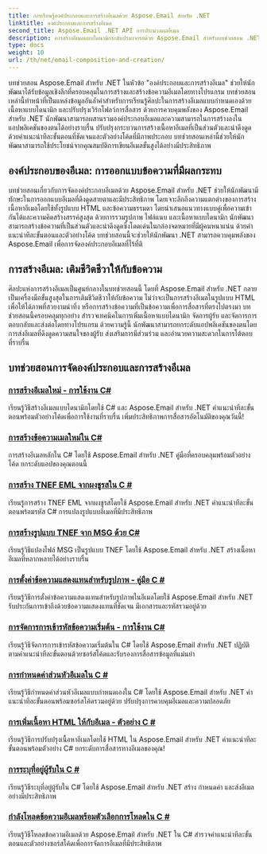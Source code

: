 ```yaml
---
title: การเรียนรู้องค์ประกอบและการสร้างอีเมลด้วย Aspose.Email สำหรับ .NET
linktitle: องค์ประกอบและการสร้างอีเมล
second_title: Aspose.Email .NET API การประมวลผลอีเมล
description: การสร้างอีเมลแบบไดนามิกระดับปรมาจารย์ด้วย Aspose.Email สำหรับบทช่วยสอน .NET สร้างสรรค์อีเมลที่น่าสนใจโดยทางโปรแกรม ปรับแต่งเนื้อหา เพิ่มไฟล์แนบ และยกระดับการสื่อสาร
type: docs
weight: 10
url: /th/net/email-composition-and-creation/
---
```


บทช่วยสอน Aspose.Email สำหรับ .NET ในหัวข้อ "องค์ประกอบและการสร้างอีเมล" ช่วยให้นักพัฒนาได้รับข้อมูลเชิงลึกที่ครอบคลุมในการสร้างและสร้างข้อความอีเมลโดยทางโปรแกรม บทช่วยสอนเหล่านี้ทำหน้าที่เป็นแหล่งข้อมูลอันล้ำค่าสำหรับการเรียนรู้ศิลปะในการสร้างอีเมลแบบกำหนดเองด้วยเนื้อหาแบบไดนามิก และปรับปรุงเวิร์กโฟลว์การสื่อสาร ด้วยการควบคุมพลังของ Aspose.Email สำหรับ .NET นักพัฒนาสามารถผสานรวมองค์ประกอบอีเมลและความสามารถในการสร้างลงในแอปพลิเคชันของตนได้อย่างราบรื่น ปรับปรุงกระบวนการสร้างเนื้อหาอีเมลที่เป็นส่วนตัวและน่าดึงดูด ด้วยคำแนะนำทีละขั้นตอนที่ชัดเจนและตัวอย่างโค้ดที่มีภาพประกอบ บทช่วยสอนเหล่านี้ช่วยให้นักพัฒนาสามารถใช้ประโยชน์จากคุณสมบัติการเขียนอีเมลขั้นสูงได้อย่างมีประสิทธิภาพ

## องค์ประกอบของอีเมล: การออกแบบข้อความที่มีผลกระทบ

บทช่วยสอนเกี่ยวกับการจัดองค์ประกอบอีเมลด้วย Aspose.Email สำหรับ .NET ช่วยให้นักพัฒนามีทักษะในการออกแบบอีเมลที่ดึงดูดสายตาและมีประสิทธิภาพ โดยเจาะลึกถึงความแตกต่างของการสร้างเนื้อหาอีเมลโดยใช้ทั้งรูปแบบ HTML และข้อความธรรมดา โดยนำเสนอแนวทางแบบคู่เพื่อความเข้ากันได้และความคิดสร้างสรรค์สูงสุด ด้วยการรวมรูปภาพ ไฟล์แนบ และเนื้อหาแบบไดนามิก นักพัฒนาสามารถสร้างข้อความที่เป็นส่วนตัวและน่าดึงดูดซึ่งโดดเด่นในกล่องจดหมายที่มีผู้คนหนาแน่น ด้วยคำแนะนำทีละขั้นตอนและตัวอย่างโค้ด บทช่วยสอนนี้จะช่วยให้นักพัฒนา .NET สามารถควบคุมพลังของ Aspose.Email เพื่อการจัดองค์ประกอบอีเมลที่ไร้ที่ติ

## การสร้างอีเมล: เติมชีวิตชีวาให้กับข้อความ

ศิลปะแห่งการสร้างอีเมลเป็นศูนย์กลางในบทช่วยสอนนี้ โดยที่ Aspose.Email สำหรับ .NET กลายเป็นเครื่องมือขั้นสูงสุดในการเติมชีวิตชีวาให้กับข้อความ ไม่ว่าจะเป็นการสร้างอีเมลในรูปแบบ HTML เพื่อให้ได้ภาพที่สวยงามน่าทึ่ง หรือการสร้างข้อความที่เป็นข้อความเพื่อการสื่อสารที่ตรงไปตรงมา บทช่วยสอนนี้ครอบคลุมทุกอย่าง สำรวจเทคนิคในการเพิ่มเนื้อหาแบบไดนามิก จัดการผู้รับ และจัดการการตอบกลับและส่งต่อโดยทางโปรแกรม ด้วยความรู้นี้ นักพัฒนาสามารถยกระดับแอปพลิเคชันของตนโดยการส่งอีเมลที่ดึงดูดความสนใจของผู้รับ ส่งเสริมการมีส่วนร่วม และอำนวยความสะดวกในการโต้ตอบที่ราบรื่น

## บทช่วยสอนการจัดองค์ประกอบและการสร้างอีเมล
### [การสร้างอีเมลใหม่ - การใช้งาน C#](./crafting-a-fresh-email-csharp-implementation/)
เรียนรู้วิธีสร้างอีเมลแบบไดนามิกโดยใช้ C# และ Aspose.Email สำหรับ .NET คำแนะนำทีละขั้นตอนพร้อมตัวอย่างโค้ดเพื่อการใช้งานที่ราบรื่น เพิ่มประสิทธิภาพการสื่อสารอัตโนมัติของคุณวันนี้!
### [การสร้างข้อความเมลใหม่ใน C#](./constructing-a-new-mail-message-in-csharp/)
การสร้างอีเมลหลักใน C# โดยใช้ Aspose.Email สำหรับ .NET คู่มือที่ครอบคลุมพร้อมตัวอย่างโค้ด ยกระดับแอปของคุณตอนนี้
### [การสร้าง TNEF EML จากผงชูรสใน C #](./generating-tnef-eml-from-msg-in-csharp/)
เรียนรู้การสร้าง TNEF EML จากผงชูรสโดยใช้ Aspose.Email สำหรับ .NET คำแนะนำทีละขั้นตอนพร้อมรหัส C# การแปลงรูปแบบอีเมลที่มีประสิทธิภาพ
### [การสร้างรูปแบบ TNEF จาก MSG ด้วย C#](./forming-tnef-format-from-msg-with-csharp/)
เรียนรู้วิธีแปลงไฟล์ MSG เป็นรูปแบบ TNEF โดยใช้ Aspose.Email สำหรับ .NET สร้างเนื้อหาอีเมลที่หลากหลายได้อย่างราบรื่น 
### [การตั้งค่าข้อความแสดงแทนสำหรับรูปภาพ - คู่มือ C #](./setting-alternative-text-for-images-csharp-guide/)
 เรียนรู้วิธีการตั้งค่าข้อความแสดงแทนสำหรับรูปภาพในอีเมลโดยใช้ Aspose.Email สำหรับ .NET รับประกันการเข้าถึงด้วยข้อความแสดงแทนที่ชัดเจน มีเอกสารและรหัสรวมอยู่ด้วย
### [การจัดการการเข้ารหัสข้อความเริ่มต้น - การใช้งาน C#](./managing-default-text-encoding-csharp-implementation/)
เรียนรู้วิธีจัดการการเข้ารหัสข้อความเริ่มต้นใน C# โดยใช้ Aspose.Email สำหรับ .NET ปฏิบัติตามคำแนะนำทีละขั้นตอนด้วยซอร์สโค้ดและรับรองการสื่อสารข้อมูลที่แม่นยำ
### [การกำหนดค่าส่วนหัวอีเมลใน C #](./configuring-email-headers-in-csharp/)
เรียนรู้วิธีกำหนดค่าส่วนหัวอีเมลแบบกำหนดเองใน C# โดยใช้ Aspose.Email สำหรับ .NET คำแนะนำทีละขั้นตอนพร้อมซอร์สโค้ดรวมอยู่ด้วย ปรับปรุงการควบคุมอีเมลและความปลอดภัย
### [การเพิ่มเนื้อหา HTML ให้กับอีเมล - ตัวอย่าง C #](./adding-html-body-to-emails-csharp-example/)
เรียนรู้วิธีการปรับปรุงเนื้อหาอีเมลโดยใช้ HTML ใน Aspose.Email สำหรับ .NET คำแนะนำทีละขั้นตอนพร้อมตัวอย่าง C# ยกระดับการสื่อสารทางอีเมลของคุณ!
### [การระบุที่อยู่ผู้รับใน C #](./specifying-recipient-addresses-in-csharp/)
เรียนรู้วิธีระบุที่อยู่ผู้รับใน C# โดยใช้ Aspose.Email สำหรับ .NET สร้าง กำหนดค่า และส่งอีเมลอย่างมีประสิทธิภาพ
### [กำลังโหลดข้อความอีเมลพร้อมตัวเลือกการโหลดใน C #](./loading-email-messages-with-load-options-in-csharp/)
เรียนรู้วิธีโหลดข้อความอีเมลด้วย Aspose.Email สำหรับ .NET ใน C# สำรวจคำแนะนำทีละขั้นตอนและตัวอย่างซอร์สโค้ดเพื่อการจัดการอีเมลที่มีประสิทธิภาพ